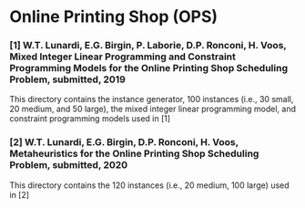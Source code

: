# Online Printing Shop (OPS)

### [1] W.T. Lunardi, E.G. Birgin, P. Laborie, D.P. Ronconi, H. Voos, Mixed Integer Linear Programming and Constraint Programming Models for the Online Printing Shop Scheduling Problem, submitted, 2019  
This directory contains the instance generator, 100 instances (i.e., 30 small, 20 medium, and 50 large), the mixed integer linear programming model, and constraint programming models used in [1]

### [2] W.T. Lunardi, E.G. Birgin, D.P. Ronconi, H. Voos, Metaheuristics for the Online Printing Shop Scheduling Problem, submitted, 2020
This directory contains the 120 instances (i.e., 20 medium, 100 large) used in [2]
